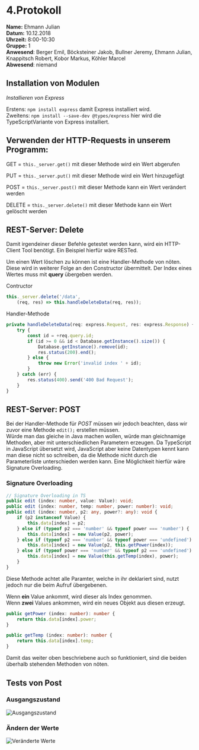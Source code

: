# 4.Protokoll  
**Name:** Ehmann Julian   
**Datum:** 10.12.2018  
**Uhrzeit:** 8:00-10:30  
**Gruppe:** 1  
**Anwesend**: Berger Emil, Böcksteiner Jakob, Bullner Jeremy, Ehmann Julian, Knappitsch Robert, Kobor Markus, Köhler Marcel  
**Abwesend**: niemand  


## Installation von Modulen
  *Installieren von Express*
  
  Erstens:  `npm install express` damit Express installiert wird.  
  Zweitens:  `npm install --save-dev @types/express` hier wird die TypeScriptVariante von Express installiert.
  
## Verwenden der HTTP-Requests in unserem Programm:

GET = `this._server.get()`  mit dieser Methode wird ein Wert abgerufen  

PUT = `this._server.put()`  mit dieser Methode wird ein Wert hinzugefügt  

POST = `this._server.post()`  mit dieser Methode kann ein Wert verändert werden  

DELETE = `this._server.delete()` mit dieser Methode kann ein Wert gelöscht werden

## REST-Server: Delete  
   Damit irgendeiner dieser Befehle getestet werden kann, wird ein HTTP-Client Tool benötigt. Ein Beispiel hierfür wäre RESTed.  
   
   Um einen Wert löschen zu können ist eine Handler-Methode von nöten. Diese wird in weiterer Folge an den Constructor übermittelt. Der    Index eines Wertes muss mit **query** übergeben werden.  
   
  Contructor  
  
```typescript
this._server.delete('/data',
    (req, res) => this.handleDeleteData(req, res));
```

  Handler-Methode  
  
```typescript
private handleDeleteData(req: express.Request, res: express.Response) {
    try {
        const id = +req.query.id;
        if (id >= 0 && id < Database.getInstance().size()) {
            Database.getInstance().remove(id);
            res.status(200).end();
        } else {
            throw new Error('invalid index ' + id);
        }
    } catch (err) {
        res.status(400).send('400 Bad Request');
    }
}
```

## REST-Server: POST   
  
  Bei der Handler-Methode für *POST* müssen wir jedoch beachten, dass wir zuvor eine Methode `edit();` erstellen müssen.  
  Würde man das gleiche in Java machen wollen, würde man gleichnamige Methoden, aber mit unterschiedlichen Parametern erzeugen. Da     TypeScript in JavaScript übersetzt wird, JavaScript aber keine Datentypen kennt kann man diese nicht so schreiben, da die Methode nicht durch die Parameterliste unterschieden werden kann. Eine Möglichkeit hierfür wäre Signature Overloading.  
  
### Signature Overloading  

```typescript
// Signature Overloading in TS
public edit (index: number, value: Value): void;
public edit (index: number, temp: number, power: number): void;
public edit (index: number, p2: any, power?: any): void {
    if (p2 instanceof Value) {
        this.data[index] = p2;
    } else if (typeof p2 === 'number' && typeof power === 'number') {
        this.data[index] = new Value(p2, power);
    } else if (typeof p2 === 'number' && typeof power === 'undefined') {
        this.data[index] = new Value(p2, this.getPower(index));
    } else if (typeof power === 'number' && typeof p2 === 'undefined') {
        this.data[index] = new Value(this.getTemp(index), power);
    }
}
```  
 Diese Methode achtet alle Paramter, welche in ihr deklariert sind, nutzt jedoch nur die beim Aufruf übergebenen.  
 
 Wenn **ein** Value ankommt, wird dieser als Index genommen.  
 Wenn **zwei** Values ankommen, wird ein neues Objekt aus diesen erzeugt.
 
  
```typescript
public getPower (index: number): number {
    return this.data[index].power;
}

public getTemp (index: number): number {
    return this.data[index].temp;
}
```  
  Damit das weiter oben beschriebene auch so funktioniert, sind die beiden überhalb stehenden Methoden von nöten.

## Tests von Post

### Ausgangszustand
![Ausgangszustand](https://github.com/HTLMechatronics/m14-la1-sx/blob/boejam13/boejam13/rest_1.png)

### Ändern der Werte
![Veränderte Werte](https://github.com/HTLMechatronics/m14-la1-sx/blob/boejam13/boejam13/rest_2.png)
